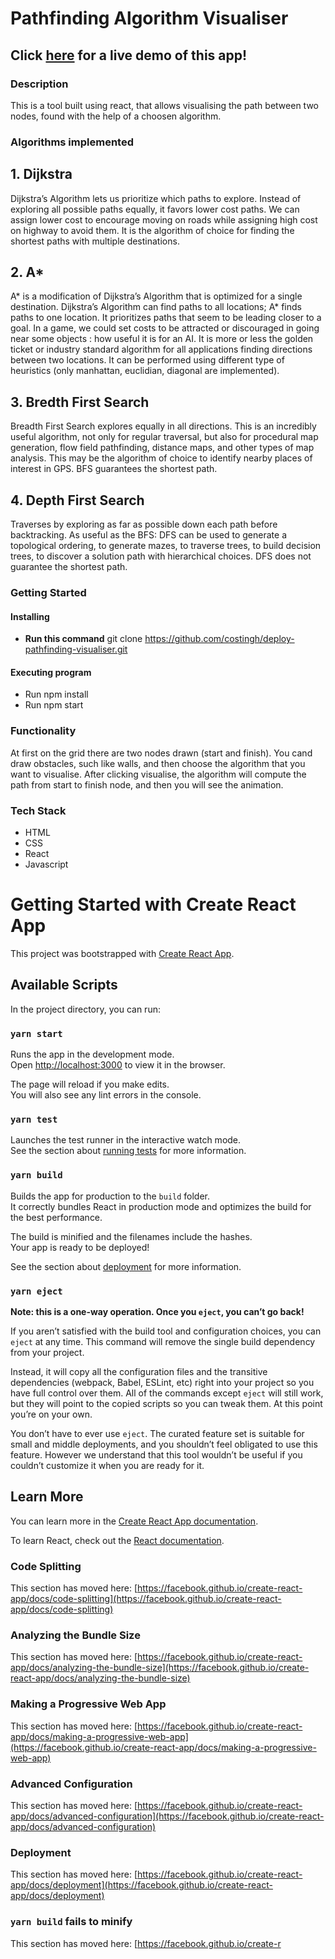 # Pathfinding Algorithm Visualiser

## Click [here](https://costingh.github.io/deploy-pathfinding-visualiser/) for a live demo of this app!

### Description

This is a tool built using react, that allows visualising the path between two nodes, found with the help of a choosen algorithm.

### Algorithms implemented

## 1. Dijkstra

Dijkstra’s Algorithm lets us prioritize which paths to explore. Instead of exploring all possible paths equally, it favors lower cost paths.
We can assign lower cost to encourage moving on roads while assigning high cost on highway to avoid them.
It is the algorithm of choice for finding the shortest paths with multiple destinations.

## 2. A*

A* is a modification of Dijkstra’s Algorithm that is optimized for a single destination.
Dijkstra’s Algorithm can find paths to all locations; A* finds paths to one location. It prioritizes paths that seem to be leading closer to a goal.
In a game, we could set costs to be attracted or discouraged in going near some objects : how useful it is for an AI.
It is more or less the golden ticket or industry standard algorithm for all applications finding directions between two locations.
It can be performed using different type of heuristics (only manhattan, euclidian, diagonal are implemented).

## 3. Bredth First Search

Breadth First Search explores equally in all directions.
This is an incredibly useful algorithm, not only for regular traversal, but also for procedural map generation, flow field pathfinding, distance maps, and other types of map analysis.
This may be the algorithm of choice to identify nearby places of interest in GPS.
BFS guarantees the shortest path.

## 4. Depth First Search

Traverses by exploring as far as possible down each path before backtracking.
As useful as the BFS: DFS can be used to generate a topological ordering, to generate mazes, to traverse trees, to build decision trees, to discover a solution path with hierarchical choices.
DFS does not guarantee the shortest path.

### Getting Started

#### Installing

* **Run this command** git clone https://github.com/costingh/deploy-pathfinding-visualiser.git

#### Executing program

* Run npm install
* Run npm start

### Functionality
At first on the grid there are two nodes drawn (start and finish). You cand draw obstacles, such like walls, and then choose the algorithm that you want to visualise. After clicking visualise, the algorithm will compute the path from start to finish node, and then you will see the animation.

### Tech Stack
* HTML
* CSS
* React
* Javascript
# Getting Started with Create React App

This project was bootstrapped with [Create React App](https://github.com/facebook/create-react-app).

## Available Scripts

In the project directory, you can run:

### `yarn start`

Runs the app in the development mode.\
Open [http://localhost:3000](http://localhost:3000) to view it in the browser.

The page will reload if you make edits.\
You will also see any lint errors in the console.

### `yarn test`

Launches the test runner in the interactive watch mode.\
See the section about [running tests](https://facebook.github.io/create-react-app/docs/running-tests) for more information.

### `yarn build`

Builds the app for production to the `build` folder.\
It correctly bundles React in production mode and optimizes the build for the best performance.

The build is minified and the filenames include the hashes.\
Your app is ready to be deployed!

See the section about [deployment](https://facebook.github.io/create-react-app/docs/deployment) for more information.

### `yarn eject`

**Note: this is a one-way operation. Once you `eject`, you can’t go back!**

If you aren’t satisfied with the build tool and configuration choices, you can `eject` at any time. This command will remove the single build dependency from your project.

Instead, it will copy all the configuration files and the transitive dependencies (webpack, Babel, ESLint, etc) right into your project so you have full control over them. All of the commands except `eject` will still work, but they will point to the copied scripts so you can tweak them. At this point you’re on your own.

You don’t have to ever use `eject`. The curated feature set is suitable for small and middle deployments, and you shouldn’t feel obligated to use this feature. However we understand that this tool wouldn’t be useful if you couldn’t customize it when you are ready for it.

## Learn More

You can learn more in the [Create React App documentation](https://facebook.github.io/create-react-app/docs/getting-started).

To learn React, check out the [React documentation](https://reactjs.org/).

### Code Splitting

This section has moved here: [https://facebook.github.io/create-react-app/docs/code-splitting](https://facebook.github.io/create-react-app/docs/code-splitting)

### Analyzing the Bundle Size

This section has moved here: [https://facebook.github.io/create-react-app/docs/analyzing-the-bundle-size](https://facebook.github.io/create-react-app/docs/analyzing-the-bundle-size)

### Making a Progressive Web App

This section has moved here: [https://facebook.github.io/create-react-app/docs/making-a-progressive-web-app](https://facebook.github.io/create-react-app/docs/making-a-progressive-web-app)

### Advanced Configuration

This section has moved here: [https://facebook.github.io/create-react-app/docs/advanced-configuration](https://facebook.github.io/create-react-app/docs/advanced-configuration)

### Deployment

This section has moved here: [https://facebook.github.io/create-react-app/docs/deployment](https://facebook.github.io/create-react-app/docs/deployment)

### `yarn build` fails to minify

This section has moved here: [https://facebook.github.io/create-r
